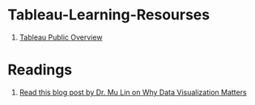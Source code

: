 # Tableau-Learning-Resourses

1. [Tableau Public Overview](https://public.tableau.com/en-us/s/resources)





# Readings
1) [Read this blog post by Dr. Mu Lin on Why Data Visualization Matters](http://www.mulinblog.com/data-visualization-matters/)
